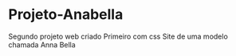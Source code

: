 # Projeto-Anabella
Segundo projeto web criado
Primeiro com css
Site de uma modelo chamada Anna Bella
